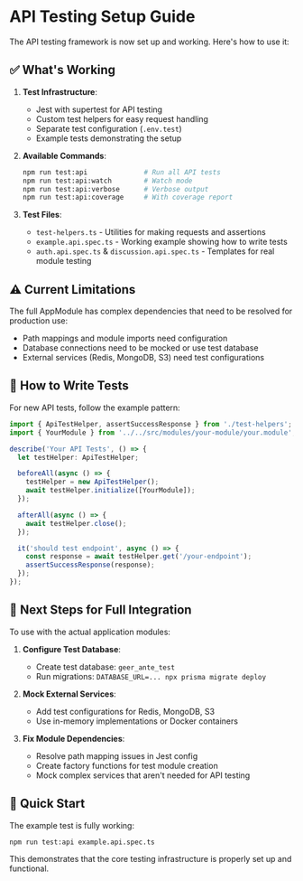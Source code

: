 # API Testing Setup Guide

The API testing framework is now set up and working. Here's how to use it:

## ✅ What's Working

1. **Test Infrastructure**:
   - Jest with supertest for API testing
   - Custom test helpers for easy request handling
   - Separate test configuration (`.env.test`)
   - Example tests demonstrating the setup

2. **Available Commands**:
   ```bash
   npm run test:api              # Run all API tests
   npm run test:api:watch        # Watch mode
   npm run test:api:verbose      # Verbose output
   npm run test:api:coverage     # With coverage report
   ```

3. **Test Files**:
   - `test-helpers.ts` - Utilities for making requests and assertions
   - `example.api.spec.ts` - Working example showing how to write tests
   - `auth.api.spec.ts` & `discussion.api.spec.ts` - Templates for real module testing

## ⚠️ Current Limitations

The full AppModule has complex dependencies that need to be resolved for production use:
- Path mappings and module imports need configuration
- Database connections need to be mocked or use test database
- External services (Redis, MongoDB, S3) need test configurations

## 📝 How to Write Tests

For new API tests, follow the example pattern:

```typescript
import { ApiTestHelper, assertSuccessResponse } from './test-helpers';
import { YourModule } from '../../src/modules/your-module/your.module';

describe('Your API Tests', () => {
  let testHelper: ApiTestHelper;

  beforeAll(async () => {
    testHelper = new ApiTestHelper();
    await testHelper.initialize([YourModule]);
  });

  afterAll(async () => {
    await testHelper.close();
  });

  it('should test endpoint', async () => {
    const response = await testHelper.get('/your-endpoint');
    assertSuccessResponse(response);
  });
});
```

## 🔧 Next Steps for Full Integration

To use with the actual application modules:

1. **Configure Test Database**:
   - Create test database: `geer_ante_test`
   - Run migrations: `DATABASE_URL=... npx prisma migrate deploy`

2. **Mock External Services**:
   - Add test configurations for Redis, MongoDB, S3
   - Use in-memory implementations or Docker containers

3. **Fix Module Dependencies**:
   - Resolve path mapping issues in Jest config
   - Create factory functions for test module creation
   - Mock complex services that aren't needed for API testing

## 🚀 Quick Start

The example test is fully working:
```bash
npm run test:api example.api.spec.ts
```

This demonstrates that the core testing infrastructure is properly set up and functional.